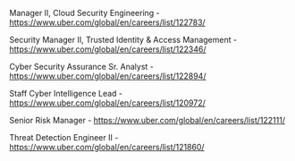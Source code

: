 Manager II, Cloud Security Engineering - https://www.uber.com/global/en/careers/list/122783/

Security Manager II, Trusted Identity & Access Management - https://www.uber.com/global/en/careers/list/122346/

Cyber Security Assurance Sr. Analyst - https://www.uber.com/global/en/careers/list/122894/

Staff  Cyber Intelligence Lead - https://www.uber.com/global/en/careers/list/120972/

Senior Risk Manager - https://www.uber.com/global/en/careers/list/122111/

Threat Detection Engineer II - https://www.uber.com/global/en/careers/list/121860/


